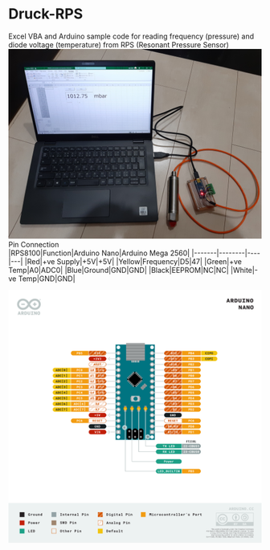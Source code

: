 # Druck-RPS
Excel VBA and Arduino sample code for reading frequency (pressure) and diode voltage (temperature) from RPS (Resonant Pressure Sensor)<BR>
![Alt text](https://github.com/ed0sidik/Druck-RPS/blob/main/RPS-Arduino-Excel.jpg?raw=true)<BR>
 Pin Connection <BR>
|RPS8100|Function|Arduino Nano|Arduino Mega 2560|
|-------|--------|----|---|
|Red|+ve Supply|+5V|+5V|
|Yellow|Frequency|D5|47|
|Green|+ve Temp|A0|ADC0|
|Blue|Ground|GND|GND|
|Black|EEPROM|NC|NC|
|White|-ve Temp|GND|GND|

![Alt text](https://github.com/ed0sidik/Druck-RPS/blob/main/Pinout-NANO_latest.png?raw=true)<BR>
